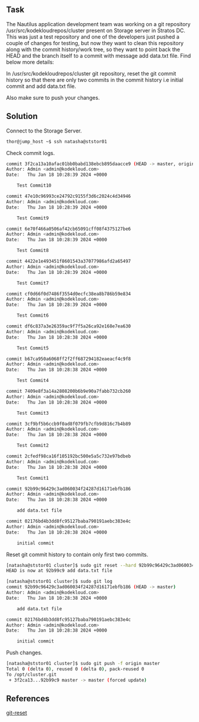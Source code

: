 ## Task
The Nautilus application development team was working on a git repository /usr/src/kodekloudrepos/cluster present on Storage server in Stratos DC. This was just a test repository and one of the developers just pushed a couple of changes for testing, but now they want to clean this repository along with the commit history/work tree, so they want to point back the HEAD and the branch itself to a commit with message add data.txt file. Find below more details:

In /usr/src/kodekloudrepos/cluster git repository, reset the git commit history so that there are only two commits in the commit history i.e initial commit and add data.txt file.

Also make sure to push your changes.
## Solution

Connect to the Storage Server.

```sh
thor@jump_host ~$ ssh natasha@ststor01
```

Check commit logs.

```sh
commit 3f2ca13a10afac01bb0babd138ebcb895daacce9 (HEAD -> master, origin/master)
Author: Admin <admin@kodekloud.com>
Date:   Thu Jan 18 10:28:39 2024 +0000

    Test Commit10

commit 47e10c96993ce24792c9155f3d6c2024c4d34946
Author: Admin <admin@kodekloud.com>
Date:   Thu Jan 18 10:28:39 2024 +0000

    Test Commit9

commit 6e70f466a0506af42cb65091cff08f4375127be6
Author: Admin <admin@kodekloud.com>
Date:   Thu Jan 18 10:28:39 2024 +0000

    Test Commit8

commit 4422e1e493451f8601543a37077986afd2a65497
Author: Admin <admin@kodekloud.com>
Date:   Thu Jan 18 10:28:39 2024 +0000

    Test Commit7

commit cf0d66f0d7486f3554d0ecfc38ea8b786b59e834
Author: Admin <admin@kodekloud.com>
Date:   Thu Jan 18 10:28:39 2024 +0000

    Test Commit6

commit df6c837a3e26359ac9f7f5a26ca92e168e7ea630
Author: Admin <admin@kodekloud.com>
Date:   Thu Jan 18 10:28:38 2024 +0000

    Test Commit5

commit b67ca950a6068ff2f2ff687294182eaeacf4c9f8
Author: Admin <admin@kodekloud.com>
Date:   Thu Jan 18 10:28:38 2024 +0000

    Test Commit4

commit 7409e8f3a14a2808200b6b9e90a7fabb732cb260
Author: Admin <admin@kodekloud.com>
Date:   Thu Jan 18 10:28:38 2024 +0000

    Test Commit3

commit 3cf9bf5b6ccb9f0ad8f079fb7cfb9d816c7b4b89
Author: Admin <admin@kodekloud.com>
Date:   Thu Jan 18 10:28:38 2024 +0000

    Test Commit2

commit 2cfedf98ca16f105192bc500e5a5c732e97bdbeb
Author: Admin <admin@kodekloud.com>
Date:   Thu Jan 18 10:28:38 2024 +0000

    Test Commit1

commit 92b99c96429c3ad060034f24287d16171ebfb186
Author: Admin <admin@kodekloud.com>
Date:   Thu Jan 18 10:28:38 2024 +0000

    add data.txt file

commit 02176bd4b3dd8fc95127baba790191aebc383e4c
Author: Admin <admin@kodekloud.com>
Date:   Thu Jan 18 10:28:38 2024 +0000

    initial commit
```
Reset git commit history to contain only first two commits.

```sh
[natasha@ststor01 cluster]$ sudo git reset --hard 92b99c96429c3ad060034f24287d16171ebfb186
HEAD is now at 92b99c9 add data.txt file
```

```sh
[natasha@ststor01 cluster]$ sudo git log
commit 92b99c96429c3ad060034f24287d16171ebfb186 (HEAD -> master)
Author: Admin <admin@kodekloud.com>
Date:   Thu Jan 18 10:28:38 2024 +0000

    add data.txt file

commit 02176bd4b3dd8fc95127baba790191aebc383e4c
Author: Admin <admin@kodekloud.com>
Date:   Thu Jan 18 10:28:38 2024 +0000

    initial commit
```

Push changes.

```sh
[natasha@ststor01 cluster]$ sudo git push -f origin master
Total 0 (delta 0), reused 0 (delta 0), pack-reused 0
To /opt/cluster.git
 + 3f2ca13...92b99c9 master -> master (forced update)
```

## References

[git-reset](https://git-scm.com/docs/git-reset)
